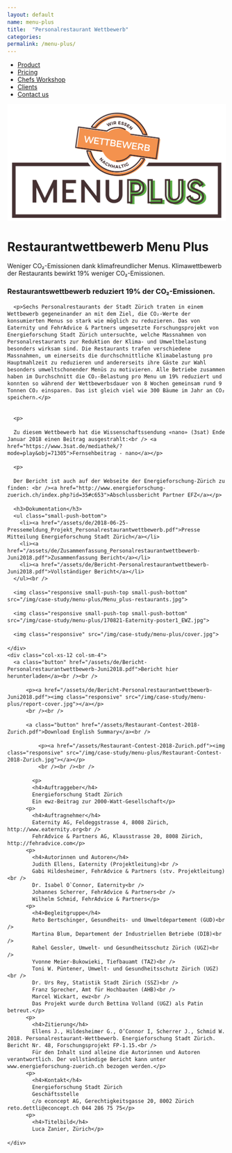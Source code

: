 ```yaml
---
layout: default
name: menu-plus
title:  "Personalrestaurant Wettbewerb"
categories:
permalink: /menu-plus/
---
```


<div class="container hidden-xs">
  <div class="row">
    <div class="col-xs-12 text-center">
      <ul class="subNavigation">
      <a href="/app"><li>Product</li></a>
      <a href="/app/at-a-glance"><li>Pricing</li></a>
      <a href="/meals/workshop"><li>Chefs Workshop</li></a>
      <a href="/app/clients"><li class="current">Clients</li></a>
      <a href="/contact"><li>Contact us</li></a>
      </ul>
    </div>
  </div>
</div>

<div class="window" style="background-image: url('/img/case-study/menu-plus/background.jpg')">
  <div class="container">
    <div class="row">
      <div class="col-xs-12 col-sm-offset-3 col-sm-6 push-bottom push-top text-center">
        <img class="responsive" src="/img/case-study/menu-plus/Menu_plus-Wettbewerb_large.png">
      </div>
    </div>
  </div>
</div>

<div class="container">
  <div class="row small-push-top small-push-bottom">
    <div class="col-xs-12 text-center">
      <h1>Restaurantwettbewerb Menu Plus</h1>
    </div>
  </div>
  <div class="row small-push-bottom">
    <div class="col-xs-12 col-sm-offset-2 col-sm-8 col-md-offset-3 col-md-6 text-center">
      <p>Weniger CO₂-Emissionen dank klimafreundlicher Menus. Klimawettbewerb der Restaurants bewirkt 19% weniger CO₂-Emissionen.</p>
    </div>
  </div>

</div>

<div class="container">
  <div class="row push-top small-push-bottom">
    <div class="col-xs-12 col-sm-8 col-md-6">
      <h3>Restaurantswettbewerb reduziert 19% der CO₂-Emissionen.</h3>
    </div>
  </div>

  <div class="row push-bottom">
    <div class="col-xs-12 col-sm-8">

      <p>Sechs Personalrestaurants der Stadt Zürich traten in einem Wettbewerb gegeneinander an mit dem Ziel, die CO₂-Werte der konsumierten Menus so stark wie möglich zu reduzieren. Das von Eaternity und FehrAdvice & Partners umgesetzte Forschungsprojekt von Energieforschung Stadt Zürich untersuchte, welche Massnahmen von Personalrestaurants zur Reduktion der Klima- und Umweltbelastung besonders wirksam sind. Die Restaurants trafen verschiedene Massnahmen, um einerseits die durchschnittliche Klimabelastung pro Hauptmahlzeit zu reduzieren und andererseits ihre Gäste zur Wahl besonders umweltschonender Menüs zu motivieren. Alle Betriebe zusammen haben im Durchschnitt die CO₂-Belastung pro Menu um 19% reduziert und konnten so während der Wettbewerbsdauer von 8 Wochen gemeinsam rund 9 Tonnen CO₂ einsparen. Das ist gleich viel wie 300 Bäume im Jahr an CO₂ speichern.</p>


      <p>

      Zu diesem Wettbewerb hat die Wissenschaftssendung «nano» (3sat) Ende Januar 2018 einen Beitrag ausgestrahlt:<br /> <a href="https://www.3sat.de/mediathek/?mode=play&obj=71305">Fernsehbeitrag - nano</a></p>

      <p>

      Der Bericht ist auch auf der Webseite der Energieforschung-Zürich zu finden: <br /><a href="http://www.energieforschung-zuerich.ch/index.php?id=35#c653">Abschlussbericht Partner EFZ</a></p>

      <h3>Dokumentation</h3>
      <ul class="small-push-bottom">
        <li><a href="/assets/de/2018-06-25-Pressemeldung_Projekt_Personalrestaurantwettbewerb.pdf">Presse Mitteilung Energieforschung Stadt Zürich</a></li>
        <li><a href="/assets/de/Zusammenfassung_Personalrestaurantwettbewerb-Juni2018.pdf">Zusammenfassung Bericht</a></li>
        <li><a href="/assets/de/Bericht-Personalrestaurantwettbewerb-Juni2018.pdf">Vollständiger Bericht</a></li>
      </ul><br />

      <img class="responsive small-push-top small-push-bottom" src="/img/case-study/menu-plus/Menu_plus-restaurants.jpg">

      <img class="responsive small-push-top small-push-bottom" src="/img/case-study/menu-plus/170821-Eaternity-poster1_EWZ.jpg">

      <img class="responsive" src="/img/case-study/menu-plus/cover.jpg">

    </div>
    <div class="col-xs-12 col-sm-4">
      <a class="button" href="/assets/de/Bericht-Personalrestaurantwettbewerb-Juni2018.pdf">Bericht hier herunterladen</a><br /><br />

          <p><a href="/assets/de/Bericht-Personalrestaurantwettbewerb-Juni2018.pdf"><img class="responsive" src="/img/case-study/menu-plus/report-cover.jpg"></a></p>
          <br /><br />

          <a class="button" href="/assets/Restaurant-Contest-2018-Zurich.pdf">Download English Summary</a><br />

              <p><a href="/assets/Restaurant-Contest-2018-Zurich.pdf"><img class="responsive" src="/img/case-study/menu-plus/Restaurant-Contest-2018-Zurich.jpg"></a></p>
              <br /><br /><br />

            <p>
            <h4>Auftraggeber</h4>
            Energieforschung Stadt Zürich
            Ein ewz-Beitrag zur 2000-Watt-Gesellschaft</p>
          <p>
            <h4>Auftragnehmer</h4>
            Eaternity AG, Feldeggstrasse 4, 8008 Zürich, http://www.eaternity.org<br />
            FehrAdvice & Partners AG, Klausstrasse 20, 8008 Zürich, http://fehradvice.com</p>
          <p>
            <h4>Autorinnen und Autoren</h4>
            Judith Ellens, Eaternity (Projektleitung)<br />
            Gabi Hildesheimer, FehrAdvice & Partners (stv. Projektleitung)<br />
            Dr. Isabel O`Connor, Eaternity<br />
            Johannes Scherrer, FehrAdvice & Partners<br />
            Wilhelm Schmid, FehrAdvice & Partners</p>
          <p>
            <h4>Begleitgruppe</h4>
            Reto Bertschinger, Gesundheits- und Umweltdepartement (GUD)<br />
            Martina Blum, Departement der Industriellen Betriebe (DIB)<br />
            Rahel Gessler, Umwelt- und Gesundheitsschutz Zürich (UGZ)<br />
            Yvonne Meier-Bukowieki, Tiefbauamt (TAZ)<br />
            Toni W. Püntener, Umwelt- und Gesundheitsschutz Zürich (UGZ)<br />
            Dr. Urs Rey, Statistik Stadt Zürich (SSZ)<br />
            Franz Sprecher, Amt für Hochbauten (AHB)<br />
            Marcel Wickart, ewz<br />
            Das Projekt wurde durch Bettina Volland (UGZ) als Patin betreut.</p>
          <p>
            <h4>Zitierung</h4>
            Ellens J., Hildesheimer G., O’Connor I, Scherrer J., Schmid W. 2018. Personalrestaurant-Wettbewerb. Energieforschung Stadt Zürich. Bericht Nr. 48, Forschungsprojekt FP-1.15.<br />
            Für den Inhalt sind alleine die Autorinnen und Autoren verantwortlich. Der vollständige Bericht kann unter www.energieforschung-zuerich.ch bezogen werden.</p>
          <p>
            <h4>Kontakt</h4>
            Energieforschung Stadt Zürich
            Geschäftsstelle
            c/o econcept AG, Gerechtigkeitsgasse 20, 8002 Zürich reto.dettli@econcept.ch 044 286 75 75</p>
          <p>
            <h4>Titelbild</h4>
            Luca Zanier, Zürich</p>

    </div>

  </div>
</div>

<script src="https://ajax.googleapis.com/ajax/libs/jquery/1.11.3/jquery.min.js"></script>

<script src="/js/jquery.magnific-popup.min.js"></script>

<script src="/js/jquery.royalslider.min.js"></script>

<!-- script src="/js/bootstrap.min.js"></script -->

<!-- script src="/js/icheck.min.js"></script -->

<script src="/js/script.js"></script>
